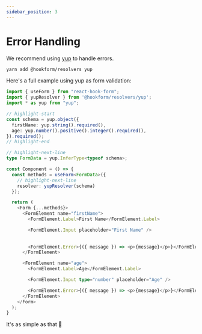 ```yaml
---
sidebar_position: 3
---
```


# Error Handling

We recommend using [yup](https://www.npmjs.com/package/yup) to handle errors.

```bash
yarn add @hookform/resolvers yup
```

Here's a full example using yup as form validation:

```typescript jsx
import { useForm } from "react-hook-form";
import { yupResolver } from '@hookform/resolvers/yup';
import * as yup from "yup";

// highlight-start
const schema = yup.object({
  firstName: yup.string().required(),
  age: yup.number().positive().integer().required(),
}).required();
// highlight-end

// highlight-next-line
type FormData = yup.InferType<typeof schema>;

const Component = () => {
  const methods = useForm<FormData>({
    // highlight-next-line
    resolver: yupResolver(schema)
  });

  return (
    <Form {...methods}>
      <FormElement name="firstName">
        <FormElement.Label>First Name</FormElement.Label>

        <FormElement.Input placeholder="First Name" />
        
        
        <FormElement.Error>{({ message }) => <p>{message}</p>}</FormElement.Error>
      </FormElement>

      <FormElement name="age">
        <FormElement.Label>Age</FormElement.Label>

        <FormElement.Input type="number" placeholder="Age" />

        <FormElement.Error>{({ message }) => <p>{message}</p>}</FormElement.Error>
      </FormElement>
    </Form>
  );
}
```

It's as simple as that 🥳
